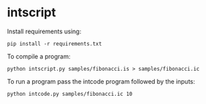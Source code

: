 # intscript
Install requirements using:
```
pip install -r requirements.txt
```

To compile a program:
```
python intscript.py samples/fibonacci.is > samples/fibonacci.ic
```

To run a program pass the intcode program followed by the inputs:
```
python intcode.py samples/fibonacci.ic 10
```
